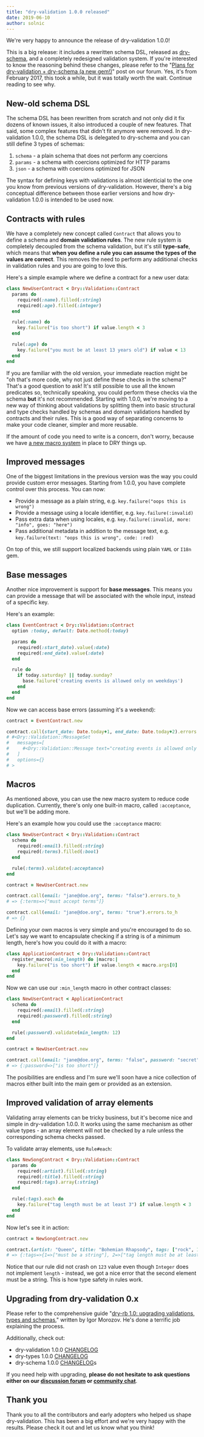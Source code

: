 ```yaml
---
title: "dry-validation 1.0.0 released"
date: 2019-06-10
author: solnic
---
```


We're very happy to announce the release of dry-validation 1.0.0!

This is a big release: it includes a rewritten schema DSL, released as [dry-schema](/gems/dry-schema), and a completely redesigned validation system. If you're interested to know the reasoning behind these changes, please refer to the "[Plans for dry-validation + dry-schema (a new gem!)](https://discourse.dry-rb.org/t/plans-for-dry-validation-dry-schema-a-new-gem/215)" post on our forum. Yes, it's from February 2017, this took a while, but it was totally worth the wait. Continue reading to see why.

## New-old schema DSL

The schema DSL has been rewritten from scratch and not only did it fix dozens of known issues, it also introduced a couple of new features. That said, some complex features that didn't fit anymore were removed. In dry-validation 1.0.0, the schema DSL is delegated to dry-schema and you can still define 3 types of schemas:

1. `schema` - a plain schema that does not perform any coercions
1. `params` - a schema with coercions optimized for HTTP params
1. `json` - a schema with coercions optimized for JSON

The syntax for defining keys with validations is almost identicial to the one you know from previous versions of dry-validation. However, there's a big conceptual difference between those earlier versions and how dry-validation 1.0.0 is intended to be used now.

## Contracts with rules

We have a completely new concept called `Contract` that allows you to define a schema and **domain validation rules**. The new rule system is completely decoupled from the schema validation, but it's still **type-safe**, which means that **when you define a rule you can assume the types of the values are correct**. This removes the need to perform any additional checks in validation rules and you are going to love this.

Here's a simple example where we define a contract for a new user data:

```ruby
class NewUserContract < Dry::Validation::Contract
  params do
    required(:name).filled(:string)
    required(:age).filled(:integer)
  end

  rule(:name) do
    key.failure("is too short") if value.length < 3
  end

  rule(:age) do
    key.failure("you must be at least 13 years old") if value < 13
  end
end
```

If you are familiar with the old version, your immediate reaction might be "oh that's more code, why not just define these checks in the schema?" That's a good question to ask! It's still possible to use all the known predicates so, technically speaking, you could perform these checks via the schema **but** it's not recommended. Starting with 1.0.0, we're moving to a new way of thinking about validations by splitting them into basic structural and type checks handled by schemas and domain validations handled by contracts and their rules. This is a good way of separating concerns to make your code cleaner, simpler and more reusable.

If the amount of code you need to write is a concern, don't worry, because we have [a new macro system](/gems/dry-validation/1.0/macros) in place to DRY things up.

## Improved messages

One of the biggest limitations in the previous version was the way you could provide custom error messages. Starting from 1.0.0, you have complete control over this process. You can now:

- Provide a message as a plain string, e.g. `key.failure("oops this is wrong")`
- Provide a message using a locale identifier, e.g. `key.failure(:invalid)`
- Pass extra data when using locales, e.g. `key.failure(:invalid, more: "info", goes: "here")`
- Pass additional metadata in addition to the message text, e.g. `key.failure(text: "oops this is wrong", code: :red)`

On top of this, we still support localized backends using plain `YAML` or `I18n` gem.

## Base messages

Another nice improvement is support for **base messages**. This means you can provide a message that will be associated with the whole input, instead of a specific key.

Here's an example:

``` ruby
class EventContract < Dry::Validation::Contract
  option :today, default: Date.method(:today)

  params do
    required(:start_date).value(:date)
    required(:end_date).value(:date)
  end

  rule do
    if today.saturday? || today.sunday?
      base.failure('creating events is allowed only on weekdays')
    end
  end
end
```

Now we can access base errors (assuming it's a weekend):

``` ruby
contract = EventContract.new

contract.call(start_date: Date.today+1, end_date: Date.today+2).errors
# #<Dry::Validation::MessageSet
#   messages=[
#     #<Dry::Validation::Message text="creating events is allowed only on weekdays" path=[nil] meta={}>
#   ]
#   options={}
# >
```

## Macros

As mentioned above, you can use the new macro system to reduce code duplication. Currently, there's only one built-in macro, called `:acceptance`, but we'll be adding more.

Here's an example how you could use the `:acceptance` macro:

``` ruby
class NewUserContract < Dry::Validation::Contract
  schema do
    required(:email).filled(:string)
    required(:terms).filled(:bool)
  end

  rule(:terms).validate(:acceptance)
end

contract = NewUserContract.new

contract.call(email: "jane@doe.org", terms: "false").errors.to_h
# => {:terms=>["must accept terms"]}

contract.call(email: "jane@doe.org", terms: "true").errors.to_h
# => {}
```

Defining your own macros is very simple and you're encouraged to do so. Let's say we want to encapsulate checking if a string is of a minimum length, here's how you could do it with a macro:

``` ruby
class ApplicationContract < Dry::Validation::Contract
  register_macro(:min_length) do |macro:|
    key.failure("is too short") if value.length < macro.args[0]
  end
end
```

Now we can use our `:min_length` macro in other contract classes:

```ruby
class NewUserContract < ApplicationContract
  schema do
    required(:email).filled(:string)
    required(:password).filled(:string)
  end

  rule(:password).validate(min_length: 12)
end

contract = NewUserContract.new

contract.call(email: "jane@doe.org", terms: "false", password: "secret").errors.to_h
# => {:password=>["is too short"]}
```

The posibilities are endless and I'm sure we'll soon have a nice collection of macros either built into the main gem or provided as an extension.

## Improved validation of array elements

Validating array elements can be tricky business, but it's become nice and simple in dry-validation 1.0.0. It works using the same mechanism as other value types - an array element will not be checked by a rule unless the corresponding schema checks passed.

To validate array elements, use `Rule#each`:

``` ruby
class NewSongContract < Dry::Validation::Contract
  params do
    required(:artist).filled(:string)
    required(:title).filled(:string)
    required(:tags).array(:string)
  end

  rule(:tags).each do
    key.failure("tag length must be at least 3") if value.length < 3
  end
end
```

Now let's see it in action:


```ruby
contract = NewSongContract.new

contract.(artist: "Queen", title: "Bohemian Rhapsody", tags: ["rock", 123, "ab"]).errors.to_h
# => {:tags=>{1=>["must be a string"], 2=>["tag length must be at least 3"]}
```

Notice that our rule did not crash on `123` value even though `Integer` does not implement `length` - instead, we got a nice error that the second element must be a string. This is how type safety in rules work.

## Upgrading from dry-validation 0.x

Please refer to the comprehensive guide "[dry-rb 1.0: upgrading validations, types and schemas](https://www.morozov.is/2019/05/31/upgrading-dry-gems.html)," written by Igor Morozov. He's done a terrific job explaining the process.

Additionally, check out:

- dry-validation 1.0.0 [CHANGELOG](https://github.com/dry-rb/dry-validation/blob/master/CHANGELOG.md#v100-2019-06-10)
- dry-types 1.0.0 [CHANGELOG](https://github.com/dry-rb/dry-types/blob/master/CHANGELOG.md#v100-2019-04-23)
- dry-schema 1.0.0 [CHANGELOG](https://github.com/dry-rb/dry-schema/blob/master/CHANGELOG.md)s

If you need help with upgrading, **please do not hesitate to ask questions either on our [discussion forum](https://discourse.dry-rb.org) or [community chat](https://dry-rb.zulipchat.com)**.

## Thank you

Thank you to all the contributors and early adopters who helped us shape dry-validation. This has been a big effort and we're very happy with the results. Please check it out and let us know what you think!
